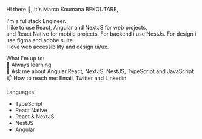 Hi there 👋, It's Marco Koumana BEKOUTARE,

I'm a fullstack Engineer.<br/> 
I like to use React, Angular and NextJS for web projects,<br/>
and React Native for mobile projects. For backend i use NestJs. For design i use figma and adobe suite.<br/>
I love web accessibility and design ui/ux.<br/>

What i'm up to:<br/>
🌱 Always learning<br/>
💬 Ask me about Angular,React, NextJS, NestJS, TypeScript and JavaScript<br/>
📫 How to reach me: Email, Twitter and Linkedin<br/>

Languages:<br/>
- TypeScript<br/>
- React Native<br/>
- React & NextJS<br/>
- NestJS<br/>
- Angular<br/>
